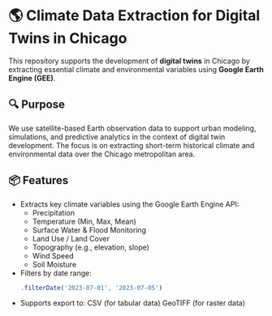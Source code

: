 
# 🌎 Climate Data Extraction for Digital Twins in Chicago

This repository supports the development of **digital twins** in Chicago by extracting essential climate and environmental variables using **Google Earth Engine (GEE)**.

## 🔍 Purpose

We use satellite-based Earth observation data to support urban modeling, simulations, and predictive analytics in the context of digital twin development. The focus is on extracting short-term historical climate and environmental data over the Chicago metropolitan area.

## 📦 Features

- Extracts key climate variables using the Google Earth Engine API:
  - Precipitation
  - Temperature (Min, Max, Mean)
  - Surface Water & Flood Monitoring
  - Land Use / Land Cover
  - Topography (e.g., elevation, slope)
  - Wind Speed
  - Soil Moisture
- Filters by date range:
  ```javascript
  .filterDate('2023-07-01', '2023-07-05')
- Supports export to:
  CSV (for tabular data)
  GeoTIFF (for raster data)

